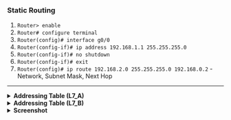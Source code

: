 ### **Static Routing**
  1. `Router> enable`
  2. `Router# configure terminal`
  3. `Router(config)# interface g0/0`
  4. `Router(config-if)# ip address 192.168.1.1 255.255.255.0`
  5. `Router(config-if)# no shutdown`
  6. `Router(config-if)# exit`
  7. `Router(config)# ip route 192.168.2.0 255.255.255.0 192.168.0.2` - Network, Subnet Mask, Next Hop

---

<details>
<summary><strong>Addressing Table (L7_A)</strong></summary>

| Device | Interface | IP Address   | Subnet Mask    | Default Gateway |
|--------|-----------|--------------|----------------|-----------------|
| R1     | G0/1      | 192.168.0.1  | 255.255.255.252|                 |
| R1     | G0/0      | 192.168.1.1  | 255.255.255.0  |                 |
| R2     | G0/1      | 192.168.0.2  | 255.255.255.252|                 |
| R2     | G0/0      | 192.168.2.1  | 255.255.255.0  |                 |
| S1     | VLAN 1    | 192.168.1.2  | 255.255.255.0  | 192.168.1.1     |
| S2     | VLAN 1    | 192.168.2.2  | 255.255.255.0  | 192.168.2.1     |
| PC-A   | NIC       | 192.168.1.3  | 255.255.255.0  | 192.168.1.1     |
| PC-B   | NIC       | 192.168.1.4  | 255.255.255.0  | 192.168.1.1     |
| PC-1   | NIC       | 192.168.2.3  | 255.255.255.0  | 192.168.2.1     |
| PC-2   | NIC       | 192.168.2.4  | 255.255.255.0  | 192.168.2.1     |

</details>

<details>
<summary><strong>Addressing Table (L7_B)</strong></summary>

| Device | Interface | IP Address   | Subnet Mask    | Default Gateway |
|--------|-----------|--------------|----------------|-----------------|
| R1     | G0/1      | 192.168.1.1  | 255.255.255.0  |                 |
| R1     | G0/0      | 192.168.2.1  | 255.255.255.252|                 |
| R2     | G0/2      | 192.168.3.1  | 255.255.255.252|                 |
| R2     | G0/1      | 192.168.0.1  | 255.255.255.0  |                 |
| R2     | G0/0      | 192.168.2.2  | 255.255.255.252|                 |
| R3     | G0/0      | 192.168.3.2  | 255.255.255.252|                 |
| R3     | G0/1      | 192.168.4.1  | 255.255.255.0  |                 |
| S1     | VLAN 1    | 192.168.1.2  | 255.255.255.0  | 192.168.1.1     |
| S2     | VLAN 1    | 192.168.0.2  | 255.255.255.0  | 192.168.0.1     |
| S3     | VLAN 1    | 192.168.4.2  | 255.255.255.0  | 192.168.4.1     |
| PC-1   | NIC       | 192.168.1.3  | 255.255.255.0  | 192.168.1.1     |
| PC-2   | NIC       | 192.168.1.4  | 255.255.255.0  | 192.168.1.1     |
| PC-3   | NIC       | 192.168.0.3  | 255.255.255.0  | 192.168.0.1     |
| PC-4   | NIC       | 192.168.0.4  | 255.255.255.0  | 192.168.0.1     |
| PC-5   | NIC       | 192.168.4.3  | 255.255.255.0  | 192.168.4.1     |
| PC-6   | NIC       | 192.168.4.4  | 255.255.255.0  | 192.168.4.1     |

</details>

<details>
<summary><strong>Screenshot</strong></summary>
<img src='./L7_A.png' /><br>
<img src='./L7_B.png' />
</details>
